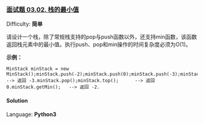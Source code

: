 ### [面试题 03.02\. 栈的最小值](https://leetcode-cn.com/problems/min-stack-lcci/)

Difficulty: **简单**


请设计一个栈，除了常规栈支持的pop与push函数以外，还支持min函数，该函数返回栈元素中的最小值。执行push、pop和min操作的时间复杂度必须为O(1)。

**示例：**

```
MinStack minStack = new MinStack();minStack.push(-2);minStack.push(0);minStack.push(-3);minStack.getMin();   --> 返回 -3.minStack.pop();minStack.top();      --> 返回 0.minStack.getMin();   --> 返回 -2.
```


#### Solution

Language: **Python3**

```python3
​
```